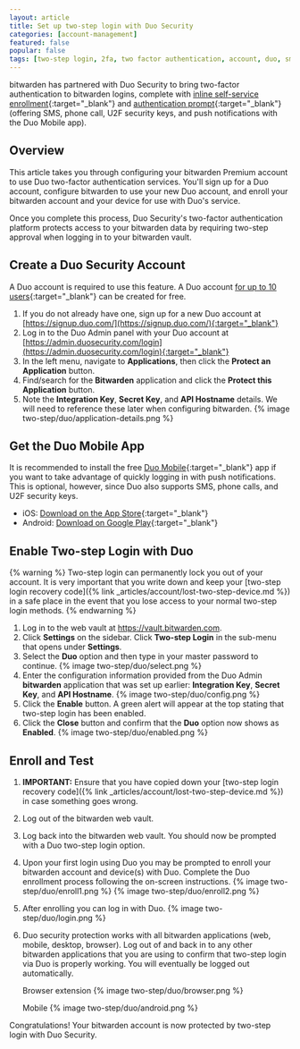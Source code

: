 ```yaml
---
layout: article
title: Set up two-step login with Duo Security
categories: [account-management]
featured: false
popular: false
tags: [two-step login, 2fa, two factor authentication, account, duo, sms]
---
```


bitwarden has partnered with Duo Security to bring two-factor authentication to bitwarden logins, complete with [inline self-service enrollment](https://guide.duo.com/enrollment){:target="_blank"} and [authentication prompt](https://guide.duo.com/prompt){:target="_blank"} (offering SMS, phone call, U2F security keys, and push notifications with the Duo Mobile app).

## Overview

This article takes you through configuring your bitwarden Premium account to use Duo two-factor authentication services. You'll sign up for a Duo account, configure bitwarden to use your new Duo account, and enroll your bitwarden account and your device for use with Duo's service.

Once you complete this process, Duo Security's two-factor authentication platform protects access to your bitwarden data by requiring two-step approval when logging in to your bitwarden vault.

## Create a Duo Security Account

A Duo account is required to use this feature. A Duo account [for up to 10 users](https://duo.com/pricing){:target="_blank"} can be created for free.

1. If you do not already have one, sign up for a new Duo account at [https://signup.duo.com/](https://signup.duo.com/){:target="_blank"}
2. Log in to the Duo Admin panel with your Duo account at [https://admin.duosecurity.com/login](https://admin.duosecurity.com/login){:target="_blank"}
3. In the left menu, navigate to **Applications**, then click the **Protect an Application** button.
4. Find/search for the **Bitwarden** application and click the **Protect this Application** button.
5. Note the **Integration Key**, **Secret Key**, and **API Hostname** details. We will need to reference these later when configuring bitwarden.
   {% image two-step/duo/application-details.png %}

## Get the Duo Mobile App

It is recommended to install the free [Duo Mobile](https://duo.com/product/trusted-users/two-factor-authentication/duo-mobile){:target="_blank"} app if you want to take advantage of quickly logging in with push notifications. This is optional, however, since Duo also supports SMS, phone calls, and U2F security keys.

- iOS: [Download on the App Store](https://itunes.apple.com/us/app/duo-mobile/id422663827?mt=8){:target="_blank"}
- Android: [Download on Google Play](https://play.google.com/store/apps/details?id=com.duosecurity.duomobile){:target="_blank"}

## Enable Two-step Login with Duo

{% warning %}
Two-step login can permanently lock you out of your account. It is very important that you write down and keep your [two-step login recovery code]({% link _articles/account/lost-two-step-device.md %}) in a safe place in the event that you lose access to your normal two-step login methods.
{% endwarning %}

1. Log in to the web vault at <https://vault.bitwarden.com>.
2. Click **Settings** on the sidebar. Click **Two-step Login** in the sub-menu that opens under **Settings**.  
3. Select the **Duo** option and then type in your master password to continue.
   {% image two-step/duo/select.png %}
4. Enter the configuration information provided from the Duo Admin **bitwarden** application that was set up earlier: **Integration Key**, **Secret Key**, and **API Hostname**.
   {% image two-step/duo/config.png %}
5. Click the **Enable** button. A green alert will appear at the top stating that two-step login has been enabled.
6. Click the **Close** button and confirm that the **Duo** option now shows as **Enabled**.
   {% image two-step/duo/enabled.png %}

## Enroll and Test

1. **IMPORTANT:** Ensure that you have copied down your [two-step login recovery code]({% link _articles/account/lost-two-step-device.md %}) in case something goes wrong.
2. Log out of the bitwarden web vault.
3. Log back into the bitwarden web vault. You should now be prompted with a Duo two-step login option.
4. Upon your first login using Duo you may be prompted to enroll your bitwarden account and device(s) with Duo. Complete the Duo enrollment process following the on-screen instructions.
   {% image two-step/duo/enroll1.png %}
   {% image two-step/duo/enroll2.png %}
5. After enrolling you can log in with Duo.
   {% image two-step/duo/login.png %}
6. Duo security protection works with all bitwarden applications (web, mobile, desktop, browser). Log out of and back in to any other bitwarden applications that you are using to confirm that two-step login via Duo is properly working. You will eventually be logged out automatically.
   
   Browser extension
   {% image two-step/duo/browser.png %}

   Mobile
   {% image two-step/duo/android.png %}


Congratulations! Your bitwarden account is now protected by two-step login with Duo Security.
